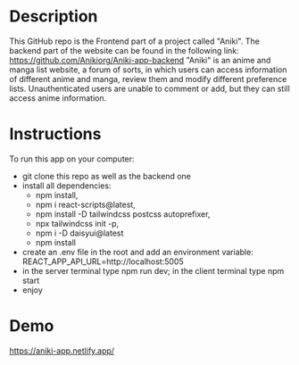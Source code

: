 # Description

This GitHub repo is the Frontend part of a project called "Aniki". The backend part of the website can be found in the following link: https://github.com/Anikiorg/Aniki-app-backend 
"Aniki" is an anime and manga list website, a forum of sorts, in which users can access information of different anime and manga, review them and modify different preference lists. Unauthenticated users are unable to comment or add, but they can still access anime information.

# Instructions

To run this app on your computer:
- git clone this repo as well as the backend one 
- install all dependencies:
    - npm install, 
    - npm i react-scripts@latest, 
    - npm install -D tailwindcss postcss autoprefixer,
    - npx tailwindcss init -p, 
    - npm i -D daisyui@latest
    - npm install
- create an .env file in the root and add an environment variable: REACT_APP_API_URL=http://localhost:5005 
- in the server terminal type npm run dev; in the client terminal type npm start
- enjoy

# Demo

https://aniki-app.netlify.app/ 
